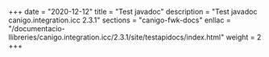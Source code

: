 +++
date        = "2020-12-12"
title       = "Test javadoc"
description = "Test javadoc canigo.integration.icc 2.3.1"
sections    = "canigo-fwk-docs"
enllac		= "/documentacio-llibreries/canigo.integration.icc/2.3.1/site/testapidocs/index.html"
weight		= 2
+++
